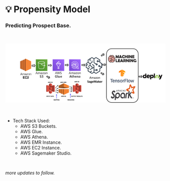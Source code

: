 # 💡 Propensity Model
### Predicting Prospect Base.<br>
  <br>
<p align="center">
  <kbd>
  <img src="https://github.com/rjrockzz/propensity-model/blob/master/static/assets/img/pipeline2.png">
  </kbd>  
</p><br>

* Tech Stack Used:
  * AWS S3 Buckets.
  * AWS Glue.
  * AWS Athena.
  * AWS EMR Instance.
  * AWS EC2 Instance.
  * AWS Sagemaker Studio.

<br>

_more updates to follow._
